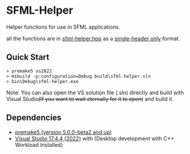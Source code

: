 # SFML-Helper

Helper functions for use in SFML applications.

all the functions are in [sfml-helper.hpp](./src/sfml-helper.hpp) as a [single-header only](https://github.com/nothings/stb) format.

## Quick Start
```console
> premake5 vs2022
> msbuild -p:configuration=Debug build\sfml-helper.sln
> bin\Debug\sfml-helper.exe

```
Note: You can also open the VS solution file (.sln) directly and build with Visual Studio<s>(If you want to wait eternally for it to open)</s> and build it.

## Dependencies
- [premake5 (version 5.0.0-beta2 and up)](https://github.com/premake/premake-core/releases/download/v5.0.0-beta2/premake-5.0.0-beta2-windows.zip)
- [Visual Studio 17.4.4 (2022)](https://visualstudio.microsoft.com/vs/community/) with (Desktop development with C++ Workload Installed)
